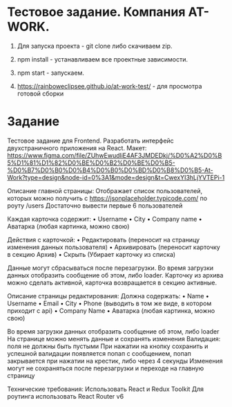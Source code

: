 # Тестовое задание. Компания AT-WORK.
1. Для запуска проекта - git clone либо скачиваем zip.
2. npm install - устанавливаем все проектные зависимости.
3. npm start - запускаем.

4. https://rainboweclipsee.github.io/at-work-test/ - для просмотра готовой сборки 
# Задание

Тестовое задание для Frontend.
Разработать интерфейс двухстраничного приложения на React.
Макет:
https://www.figma.com/file/ZUhwEwudliE4AF3JMDEDkj/%D0%A2%D0%B5%D1%81%D1%82%D0%BE%D0%B2%D0%BE%D0%B5-%D0%B7%D0%B0%D0%B4%D0%B0%D0%BD%D0%B8%D0%B5-At-Work?type=design&node-id=0%3A1&mode=design&t=CwexYI3hLjYVTEPi-1

Описание главной страницы:
Отображает список пользователей, которых можно получить с https://jsonplaceholder.typicode.com/ по роуту /users
Достаточно вывести первые 6 пользователей

Каждая карточка содержит:
	•	Username
	•	City
	•	Company name
	•	Аватарка (любая картинка, можно свою)

Действия с карточкой:
	•	Редактировать (переносит на страницу изменения данных пользователя)
	•	Архивировать (переносит карточку в секцию Архив)
	•	Скрыть (Убирает карточку из списка)

Данные могут сбрасываться после перезагрузки. Во время загрузки данных отобразить сообщение об этом, либо loader.
Карточку из архива можно сделать активной, карточка возвращается в секцию активные.

Описание страницы редактирования:
Должна содержать:
	•	Name
	•	Username
	•	Email
	•	City
	•	Phone (выводить в том же виде, в котором приходит с api)
	•	Company Name
	•	Аватарка (любая картинка, можно свою)

Во время загрузки данных отобразить сообщение об этом, либо loader
На странице можно менять данные и сохранять изменения
Валидация: поля не должны быть пустыми
При нажатии на кнопку сохранить и успешной валидации появляется попап с сообщением, попап закрывается при нажатии на крестик, либо через 4 секунды
Изменения могут не сохраняться после перезагрузки и переходе на главную страницу

Технические требования:
Использовать React и Redux Toolkit
Для роутинга использовать React Router v6